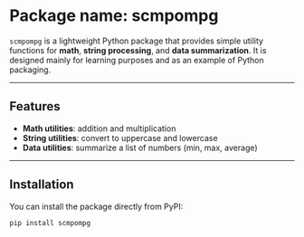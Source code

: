 # Package name: scmpompg

`scmpompg` is a lightweight Python package that provides simple utility functions
for **math**, **string processing**, and **data summarization**.
It is designed mainly for learning purposes and as an example of Python packaging.

---

## Features
- **Math utilities**: addition and multiplication
- **String utilities**: convert to uppercase and lowercase
- **Data utilities**: summarize a list of numbers (min, max, average)

---

## Installation

You can install the package directly from PyPI:

``````bash
pip install scmpompg
